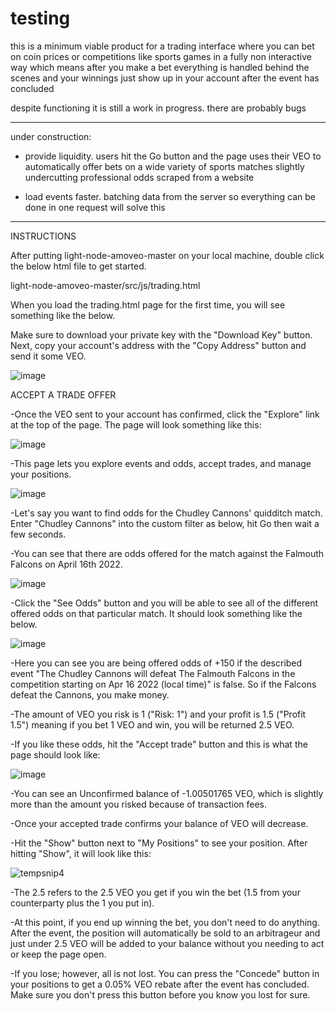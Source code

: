 # testing

this is a minimum viable product for a trading interface where you can bet on coin prices or competitions like sports games in a fully non interactive way which means after you make a bet everything is handled behind the scenes and your winnings just show up in your account after the event has concluded

despite functioning it is still a work in progress. there are probably bugs

------------------------------------------------------------------------------------------------------------------------------------------

under construction:

- provide liquidity. users hit the Go button and the page uses their VEO to automatically offer bets on a wide variety of sports matches slightly undercutting professional odds scraped from a website

- load events faster. batching data from the server so everything can be done in one request will solve this

------------------------------------------------------------------------------------------------------------------------------------------

INSTRUCTIONS

After putting light-node-amoveo-master on your local machine, double click the below html file to get started.

  light-node-amoveo-master/src/js/trading.html

When you load the trading.html page for the first time, you will see something like the below.

Make sure to download your private key with the "Download Key" button. Next, copy your account's address with the "Copy Address" button and send it some VEO.

![image](https://user-images.githubusercontent.com/99594388/163622332-2786b1b6-5a29-46eb-923f-fcce9a51acb0.png)

ACCEPT A TRADE OFFER

  -Once the VEO sent to your account has confirmed, click the "Explore" link at the top of the page. The page will look something like this:

![image](https://user-images.githubusercontent.com/99594388/163634704-298ca635-ce0d-441b-b8a0-306f5eddcb76.png)

  -This page lets you explore events and odds, accept trades, and manage your positions.

![image](https://user-images.githubusercontent.com/99594388/163635248-010507a0-84af-4d41-a012-a95e3ce609e2.png)

  -Let's say you want to find odds for the Chudley Cannons' quidditch match. Enter "Chudley Cannons" into the custom filter as below, hit Go then wait a few seconds.

  -You can see that there are odds offered for the match against the Falmouth Falcons on April 16th 2022.

![image](https://user-images.githubusercontent.com/99594388/163635643-717051db-4dd1-4cd2-8e07-63bf43294557.png)

  -Click the "See Odds" button and you will be able to see all of the different offered odds on that particular match. It should look something like the below.

![image](https://user-images.githubusercontent.com/99594388/163636067-9d06466c-62e2-4854-a65a-59230b838247.png)

  -Here you can see you are being offered odds of +150 if the described event "The Chudley Cannons will defeat The Falmouth Falcons in the competition starting on Apr 16 2022 (local time)" is false. So if the Falcons defeat the Cannons, you make money.

  -The amount of VEO you risk is 1 ("Risk: 1") and your profit is 1.5 ("Profit 1.5") meaning if you bet 1 VEO and win, you will be returned 2.5 VEO.

  -If you like these odds, hit the "Accept trade" button and this is what the page should look like:

![image](https://user-images.githubusercontent.com/99594388/163640758-5d34f418-3eb9-45b6-b606-58c8ef703735.png)

  -You can see an Unconfirmed balance of -1.00501765 VEO, which is slightly more than the amount you risked because of transaction fees.

  -Once your accepted trade confirms your balance of VEO will decrease.

  -Hit the "Show" button next to "My Positions" to see your position. After hitting "Show", it will look like this:

![tempsnip4](https://user-images.githubusercontent.com/99594388/163648508-27ba2599-6dde-4d89-abce-e95358042b09.png)

  -The 2.5 refers to the 2.5 VEO you get if you win the bet (1.5 from your counterparty plus the 1 you put in).

  -At this point, if you end up winning the bet, you don't need to do anything. After the event, the position will automatically be sold to an arbitrageur and just under 2.5 VEO will be added to your balance without you needing to act or keep the page open.

  -If you lose; however, all is not lost. You can press the "Concede" button in your positions to get a 0.05% VEO rebate after the event has concluded. Make sure you don't press this button before you know you lost for sure.

